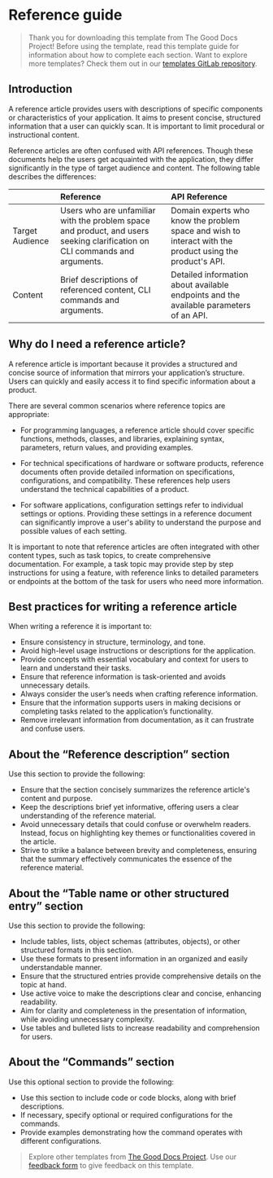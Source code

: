 # Reference guide

> Thank you for downloading this template from The Good Docs Project! Before using the template, read this template guide for information about how to complete each section. Want to explore more templates? Check them out in our [templates GitLab repository](https://gitlab.com/tgdp/templates).

## Introduction 

A reference article provides users with descriptions of specific components or characteristics of your application. It aims to present concise, structured information that a user can quickly scan. It is important to limit procedural or instructional content.

Reference articles are often confused with API references. Though these documents help the users get acquainted with the application, they differ significantly in the type of target audience and content. The following table describes the differences: 

|  | Reference  | API Reference  |
| :---- | :---- | :---- |
| Target Audience  | Users who are unfamiliar with the problem space and product, and users seeking clarification on CLI commands and arguments. | Domain experts who know the problem space and wish to interact with the product using the product's API. |
| Content | Brief descriptions of referenced content, CLI commands and arguments. | Detailed information about available endpoints and the available parameters of an API. |

## Why do I need a reference article?

A reference article is important because it provides a structured and concise source of information that mirrors your application’s structure. Users can quickly and easily access it to find specific information about a product.

There are several common scenarios where reference topics are appropriate: 

* For programming languages, a reference article should cover specific functions, methods, classes, and libraries, explaining syntax, parameters, return values, and providing examples.


* For technical specifications of hardware or software products, reference documents often provide detailed information on specifications, configurations, and compatibility. These references help users understand the technical capabilities of a product.

* For software applications, configuration settings refer to individual settings or options. Providing these settings in a reference document can significantly improve a user's ability to understand the purpose and possible values of each setting. 

It is important to note that reference articles are often integrated with other content types, such as task topics, to create comprehensive documentation. For example, a task topic may provide step by step instructions for using a feature, with reference links to detailed parameters or endpoints at the bottom of the task for users who need more information. 

## Best practices for writing a reference article

When writing a reference it is important to:

* Ensure consistency in structure, terminology, and tone.  
* Avoid high-level usage instructions or descriptions for the application.  
* Provide concepts with essential vocabulary and context for users to learn and understand their tasks.  
* Ensure that reference information is task-oriented and avoids unnecessary details.  
* Always consider the user’s needs when crafting reference information.  
* Ensure that the information supports users in making decisions or completing tasks related to the application’s functionality.  
* Remove irrelevant information from documentation, as it can frustrate and confuse users.

## About the “Reference description” section

Use this section to provide the following:

* Ensure that the section concisely summarizes the reference article's content and purpose.  
* Keep the descriptions brief yet informative, offering users a clear understanding of the reference material.  
* Avoid unnecessary details that could confuse or overwhelm readers. Instead, focus on highlighting key themes or functionalities covered in the article.  
* Strive to strike a balance between brevity and completeness, ensuring that the summary effectively communicates the essence of the reference material.

## About the “Table name or other structured entry” section

Use this section to provide the following:

* Include tables, lists, object schemas (attributes, objects), or other structured formats in this section.  
* Use these formats to present information in an organized and easily understandable manner.  
* Ensure that the structured entries provide comprehensive details on the topic at hand.  
* Use active voice to make the descriptions clear and concise, enhancing readability.  
* Aim for clarity and completeness in the presentation of information, while avoiding unnecessary complexity.  
* Use tables and bulleted lists to increase readability and comprehension for users.

## About the “Commands” section

Use this optional section to provide the following:

* Use this section to include code or code blocks, along with brief descriptions.  
* If necessary, specify optional or required configurations for the commands.  
* Provide examples demonstrating how the command operates with different configurations.

> Explore other templates from [The Good Docs Project](https://thegooddocsproject.dev/). Use our [feedback form](https://thegooddocsproject.dev/feedback/?template=Reference%20guide) to give feedback on this template.
